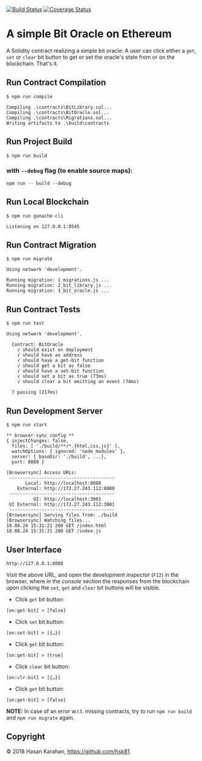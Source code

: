 [![Build Status](https://travis-ci.org/hsk81/BitOracle.svg?branch=master)](https://travis-ci.org/hsk81/BitOracle)
[![Coverage Status](https://coveralls.io/repos/github/hsk81/BitOracle/badge.svg?branch=master)](https://coveralls.io/github/hsk81/BitOracle?branch=master)

# A simple Bit Oracle on Ethereum
A Solidity contract realizing a simple bit oracle: A user can click either a `get`, `set` or `clear` bit button to get or set the oracle's state from or on the blockchain. That's it.

## Run Contract Compilation
```
$ npm run compile
```
```
Compiling .\contracts\BitLibrary.sol...
Compiling .\contracts\BitOracle.sol...
Compiling .\contracts\Migrations.sol...
Writing artifacts to .\build\contracts
```
## Run Project Build
```
$ npm run build
```
### with `--debug` flag (to enable source maps):
```
npm run -- build --debug
```
## Run Local Blockchain
```
$ npm run ganache-cli
```
```
Listening on 127.0.0.1:8545
```
## Run Contract Migration
```
$ npm run migrate
```
```
Using network 'development'.

Running migration: 1_migrations.js ...
Running migration: 2_bit_library.js ...
Running migration: 3_bit_oracle.js ...
```
## Run Contract Tests
```
$ npm run test
```
```
Using network 'development'.

  Contract: BitOracle
    √ should exist on deployment
    √ should have an address
    √ should have a get-bit function
    √ should get a bit as false
    √ should have a set-bit function
    √ should set a bit as true (73ms)
    √ should clear a bit emitting an event (74ms)

  7 passing (217ms)
```
## Run Development Server
```
$ npm run start
```
```
** browser-sync config **
{ injectChanges: false,
  files: [ './build/**/*.{html,css,js}' ],
  watchOptions: { ignored: 'node_modules' },
  server: { baseDir: './build', ...},
  port: 8080 }
```
```
[Browsersync] Access URLs:
 ---------------------------------------
       Local: http://localhost:8080
    External: http://172.27.243.112:8080
 ---------------------------------------
          UI: http://localhost:3001
 UI External: http://172.27.243.112:3001
 ---------------------------------------
[Browsersync] Serving files from: ./build
[Browsersync] Watching files...
18.08.24 15:31:21 200 GET /index.html
18.08.24 15:31:21 200 GET /index.js
```
## User Interface
```
http://127.0.0.1:8080
```
Visit the above URL, and open the development *inspector* (`F12`) in the browser, where in the *console* section the responses from the blockchain upon clicking the `set`, `get` and `clear` bit buttons will be visible.

* Click `get` bit button:
```
[on:get-bit] > [false]
```
* Click `set` bit button:
```
[on:set-bit] > [{…}]
```
* Click `get` bit button:
```
[on:get-bit] > [true]
```
* Click `clear` bit button:
```
[on:clr-bit] > [{…}]
```
* Click `get` bit button:
```
[on:get-bit] > [false]
```

**NOTE:** In case of an error w.r.t. missing contracts, try to run `npm run build` and `npm run migrate` again.

## Copyright

 © 2018 Hasan Karahan, https://github.com/hsk81.
